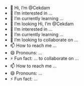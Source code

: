 - 👋 Hi, I’m @Cekdam
- 👀 I’m interested in ...
- 🌱 I’m currently learning ...
- 💞️ I’m looking Hi, I’m @Cekdam
- 👀 I’m interested in ...
- 🌱 I’m currently learning ...
- 💞️ I’m looking to collaborate on ...
- 📫 How to reach me ...
- 😄 Pronouns: ...
- ⚡ Fun fact: ...
to collaborate on ...
- 📫 How to reach me ...
- 😄 Pronouns: ...
- ⚡ Fun fact: ...

<!---
Cekdam/Cekdam is a ✨ special ✨ repository because its `README.md` (this file) appears on your GitHub profile.
You can click the Preview link to take a look at your changes.
--->
